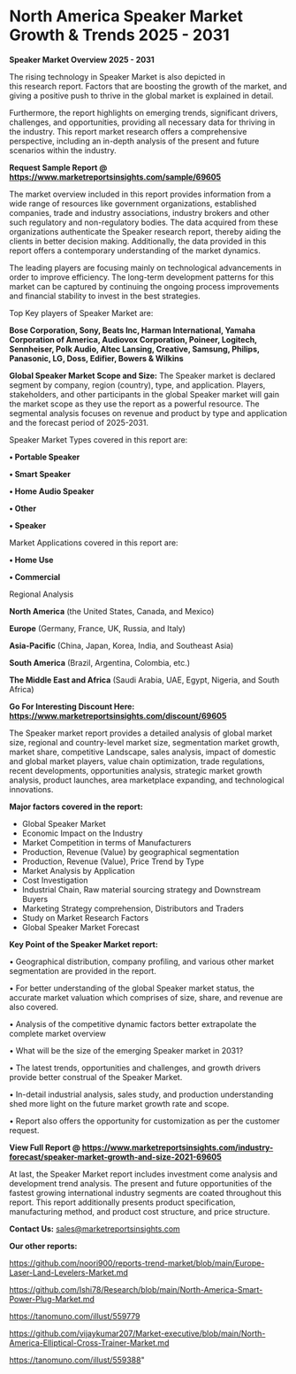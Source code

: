 # North America Speaker Market Growth & Trends 2025 - 2031

<Strong> Speaker Market Overview 2025 - 2031</strong>

The rising technology in Speaker Market is also depicted in this research report. Factors that are boosting the growth of the market, and giving a positive push to thrive in the global market is explained in detail.

Furthermore, the report highlights on emerging trends, significant drivers, challenges, and opportunities, providing all necessary data for thriving in the industry. This report market research offers a comprehensive perspective, including an in-depth analysis of the present and future scenarios within the industry.

<strong>Request Sample Report @ <a href=https://www.marketreportsinsights.com/sample/69605>https://www.marketreportsinsights.com/sample/69605</a></strong>

The market overview included in this report provides information from a wide range of resources like government organizations, established companies, trade and industry associations, industry brokers and other such regulatory and non-regulatory bodies. The data acquired from these organizations authenticate the Speaker research report, thereby aiding the clients in better decision making. Additionally, the data provided in this report offers a contemporary understanding of the market dynamics.

The leading players are focusing mainly on technological advancements in order to improve efficiency. The long-term development patterns for this market can be captured by continuing the ongoing process improvements and financial stability to invest in the best strategies.

Top Key players of Speaker Market are:

<strong>Bose Corporation, Sony, Beats Inc, Harman International, Yamaha Corporation of America, Audiovox Corporation, Poineer, Logitech, Sennheiser, Polk Audio, Altec Lansing, Creative, Samsung, Philips, Panasonic, LG, Doss, Edifier, Bowers & Wilkins</strong>

<strong><b>Global Speaker Market Scope and Size:</b></strong>
The Speaker market is declared segment by company, region (country), type, and application. Players, stakeholders, and other participants in the global Speaker market will gain the market scope as they use the report as a powerful resource. The segmental analysis focuses on revenue and product by type and application and the forecast period of 2025-2031.

Speaker Market Types covered in this report are:

<strong>• Portable Speaker

• Smart Speaker

• Home Audio Speaker

• Other

• Speaker</strong>

Market Applications covered in this report are:

<strong>• Home Use

• Commercial</strong> 

Regional Analysis

<strong>North America</strong> (the United States, Canada, and Mexico)

<strong>Europe</strong> (Germany, France, UK, Russia, and Italy)

<strong>Asia-Pacific</strong> (China, Japan, Korea, India, and Southeast Asia)

<strong>South America</strong> (Brazil, Argentina, Colombia, etc.)

<strong>The Middle East and Africa</strong> (Saudi Arabia, UAE, Egypt, Nigeria, and South Africa)

<strong>Go For Interesting Discount Here: <a href=https://www.marketreportsinsights.com/discount/69605>https://www.marketreportsinsights.com/discount/69605</a></strong>

The Speaker market report provides a detailed analysis of global market size, regional and country-level market size, segmentation market growth, market share, competitive Landscape, sales analysis, impact of domestic and global market players, value chain optimization, trade regulations, recent developments, opportunities analysis, strategic market growth analysis, product launches, area marketplace expanding, and technological innovations.

<strong><b>Major factors covered in the report:</b></strong>
<ul>
  <li>Global Speaker Market </li>
  <li>Economic Impact on the Industry</li>
  <li>Market Competition in terms of Manufacturers</li>
  <li>Production, Revenue (Value) by geographical segmentation</li>
  <li>Production, Revenue (Value), Price Trend by Type</li>
  <li>Market Analysis by Application</li>
  <li>Cost Investigation</li>
  <li>Industrial Chain, Raw material sourcing strategy and Downstream Buyers</li>
  <li>Marketing Strategy comprehension, Distributors and Traders</li>
  <li>Study on Market Research Factors</li>
  <li>Global Speaker Market Forecast</li>
</ul>

<strong><b>Key Point of the Speaker Market report:</b></strong>

• Geographical distribution, company profiling, and various other market segmentation are provided in the report.

• For better understanding of the global Speaker market status, the accurate market valuation which comprises of size, share, and revenue are also covered.

• Analysis of the competitive dynamic factors better extrapolate the complete market overview

• What will be the size of the emerging Speaker market in 2031?

• The latest trends, opportunities and challenges, and growth drivers provide better construal of the Speaker Market.

• In-detail industrial analysis, sales study, and production understanding shed more light on the future market growth rate and scope.

• Report also offers the opportunity for customization as per the customer request.

<strong><b>View Full Report @ <a href=https://www.marketreportsinsights.com/industry-forecast/speaker-market-growth-and-size-2021-69605>https://www.marketreportsinsights.com/industry-forecast/speaker-market-growth-and-size-2021-69605</a></b></strong>


At last, the Speaker Market report includes investment come analysis and development trend analysis. The present and future opportunities of the fastest growing international industry segments are coated throughout this report. This report additionally presents product specification, manufacturing method, and product cost structure, and price structure.

<strong>Contact Us:</strong>
sales@marketreportsinsights.com

<strong>Our other reports:</strong>

<a href=https://github.com/noori900/reports-trend-market/blob/main/Europe-Laser-Land-Levelers-Market.md>https://github.com/noori900/reports-trend-market/blob/main/Europe-Laser-Land-Levelers-Market.md</a>

<a href=https://github.com/Ishi78/Research/blob/main/North-America-Smart-Power-Plug-Market.md>https://github.com/Ishi78/Research/blob/main/North-America-Smart-Power-Plug-Market.md</a>

<a href=https://tanomuno.com/illust/559779>https://tanomuno.com/illust/559779</a>

<a href=https://github.com/vijaykumar207/Market-executive/blob/main/North-America-Elliptical-Cross-Trainer-Market.md>https://github.com/vijaykumar207/Market-executive/blob/main/North-America-Elliptical-Cross-Trainer-Market.md</a>

<a href=https://tanomuno.com/illust/559388>https://tanomuno.com/illust/559388</a>"
